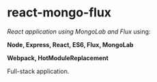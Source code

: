 # react-mongo-flux
_React application using MongoLab and Flux_ using:

**Node, Express, React, ES6, Flux, MongoLab** 

**Webpack, HotModuleReplacement**

Full-stack application.
